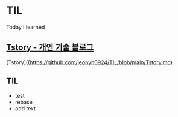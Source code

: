 # TIL
Today I learned

## [Tstory - 개인 기술 블로그](https://russwest.tistory.com/)
[Tstory]((https://github.com/jeonyh0924/TIL/blob/main/Tstory.md)

## TIL
- test
- rebase
- add text
